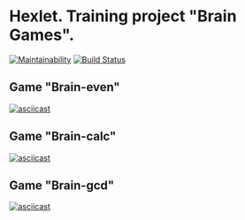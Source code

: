 # Hexlet. Training project "Brain Games".
[![Maintainability](https://api.codeclimate.com/v1/badges/0dc4cfbc44c6be71c605/maintainability)](https://codeclimate.com/github/macanel/project-lvl1-s412/maintainability)
[![Build Status](https://travis-ci.com/macanel/project-lvl1-s412.svg?branch=master)](https://travis-ci.com/macanel/project-lvl1-s412)


## Game "Brain-even"
[![asciicast](https://asciinema.org/a/rf9xO641ceKW6K21c6xBeyvUb.svg)](https://asciinema.org/a/rf9xO641ceKW6K21c6xBeyvUb)

## Game "Brain-calc"
[![asciicast](https://asciinema.org/a/tHYEAzL8LeiWbPgt8V9xyvyGX.svg)](https://asciinema.org/a/tHYEAzL8LeiWbPgt8V9xyvyGX)


## Game "Brain-gcd"
[![asciicast](https://asciinema.org/a/ADuM1Py7km6DATEyMhkpfqwCC.svg)](https://asciinema.org/a/ADuM1Py7km6DATEyMhkpfqwCC)

